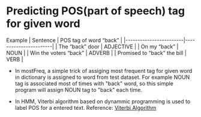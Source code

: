 # Predicting POS(part of speech) tag for given word
Example 
| Sentence               | POS tag of word “back” |
|------------------------|-----------------------|
| The “back” door        | ADJECTIVE             |
| On my “back”           | NOUN                  |
| Win the voters “back”  | ADVERB                |
| Promised to “back” the bill | VERB              |

- In mostFreq, a simple trick of assiging most frequent tag for given word in dictionary is assigned to word from test dataset. For example 
   NOUN tag is associated most of times with "back" word, so this simple program will assign NOUN tag to "back" each time.

- In HMM, Viterbi algorithm based on dynammic programming is used to label POS for a entered text.
    Reference: <a href="https://en.wikipedia.org/wiki/Viterbi_algorithm#:~:text=The%20Viterbi%20algorithm%20is%20a,hidden%20Markov%20models%20(HMM)."> Viterbi Algorithm<a>
